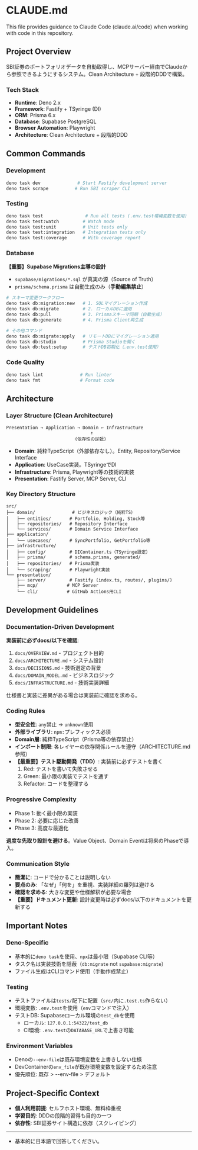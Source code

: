 # CLAUDE.md

This file provides guidance to Claude Code (claude.ai/code) when working with code in this repository.

## Project Overview

SBI証券のポートフォリオデータを自動取得し、MCPサーバー経由でClaudeから参照できるようにするシステム。Clean Architecture + 段階的DDDで構築。

### Tech Stack

- **Runtime**: Deno 2.x
- **Framework**: Fastify + TSyringe (DI)
- **ORM**: Prisma 6.x
- **Database**: Supabase PostgreSQL
- **Browser Automation**: Playwright
- **Architecture**: Clean Architecture + 段階的DDD

## Common Commands

### Development

```bash
deno task dev              # Start Fastify development server
deno task scrape          # Run SBI scraper CLI
```

### Testing

```bash
deno task test                # Run all tests (.env.test環境変数を使用)
deno task test:watch         # Watch mode
deno task test:unit          # Unit tests only
deno task test:integration   # Integration tests only
deno task test:coverage      # With coverage report
```

### Database

**【重要】Supabase Migrations主導の設計**
- `supabase/migrations/*.sql` が真実の源（Source of Truth）
- `prisma/schema.prisma` は自動生成のみ（**手動編集禁止**）

```bash
# スキーマ変更ワークフロー
deno task db:migration:new   # 1. SQLマイグレーション作成
deno task db:migrate         # 2. ローカルDBに適用
deno task db:pull            # 3. Prismaスキーマ同期（自動生成）
deno task db:generate        # 4. Prisma Client再生成

# その他コマンド
deno task db:migrate:apply   # リモートDBにマイグレーション適用
deno task db:studio          # Prisma Studioを開く
deno task db:test:setup      # テストDB初期化（.env.test使用）
```

### Code Quality

```bash
deno task lint              # Run linter
deno task fmt               # Format code
```

## Architecture

### Layer Structure (Clean Architecture)

```
Presentation → Application → Domain ← Infrastructure
                                ↑
                          (依存性の逆転)
```

- **Domain**: 純粋TypeScript（外部依存なし）。Entity, Repository/Service Interface
- **Application**: UseCase実装。TSyringeでDI
- **Infrastructure**: Prisma, Playwright等の技術的実装
- **Presentation**: Fastify Server, MCP Server, CLI

### Key Directory Structure

```
src/
├── domain/              # ビジネスロジック（純粋TS）
│   ├── entities/       # Portfolio, Holding, Stock等
│   ├── repositories/   # Repository Interface
│   └── services/       # Domain Service Interface
├── application/
│   └── usecases/       # SyncPortfolio, GetPortfolio等
├── infrastructure/
│   ├── config/         # DIContainer.ts（TSyringe設定）
│   ├── prisma/         # schema.prisma, generated/
│   ├── repositories/   # Prisma実装
│   └── scraping/       # Playwright実装
└── presentation/
    ├── server/         # Fastify (index.ts, routes/, plugins/)
    ├── mcp/           # MCP Server
    └── cli/           # GitHub Actions用CLI
```

## Development Guidelines

### Documentation-Driven Development

**実装前に必ずdocs/以下を確認**:

1. `docs/OVERVIEW.md` - プロジェクト目的
2. `docs/ARCHITECTURE.md` - システム設計
3. `docs/DECISIONS.md` - 技術選定の背景
4. `docs/DOMAIN_MODEL.md` - ビジネスロジック
5. `docs/INFRASTRUCTURE.md` - 技術実装詳細

仕様書と実装に差異がある場合は実装前に確認を求める。

### Coding Rules

- **型安全性**: `any`禁止 → `unknown`使用
- **外部ライブラリ**: `npm:`プレフィックス必須
- **Domain層**: 純粋TypeScript（Prisma等の依存禁止）
- **インポート制限**: 各レイヤーの依存関係ルールを遵守（ARCHITECTURE.md参照）
- **【最重要】テスト駆動開発（TDD）**: 実装前に必ずテストを書く
  1. Red: テストを書いて失敗させる
  2. Green: 最小限の実装でテストを通す
  3. Refactor: コードを整理する

### Progressive Complexity

- Phase 1: 動く最小限の実装
- Phase 2: 必要に応じた改善
- Phase 3: 高度な最適化

**過度な先取り設計を避ける**。Value Object、Domain Eventは将来のPhaseで導入。

### Communication Style

- **簡潔に**: コードで分かることは説明しない
- **要点のみ**: 「なぜ」「何を」を重視、実装詳細の羅列は避ける
- **確認を求める**: 大きな変更や仕様解釈が必要な場合
- **【重要】ドキュメント更新**: 設計変更時は必ずdocs/以下のドキュメントを更新する

## Important Notes

### Deno-Specific

- 基本的に`deno task`を使用、`npx`は最小限（Supabase CLI等）
- タスク名は実装技術を隠蔽（`db:migrate` not `supabase:migrate`）
- ファイル生成はCLIコマンド使用（手動作成禁止）

### Testing

- テストファイルは`tests/`配下に配置（`src/`内に`.test.ts`作らない）
- 環境変数: `.env.test`を使用（`env`コマンドで注入）
- テストDB: Supabaseローカル環境の`test_db`を使用
  - ローカル: `127.0.0.1:54322/test_db`
  - CI環境: `.env.test`の`DATABASE_URL`で上書き可能

### Environment Variables

- Denoの`--env-file`は既存環境変数を上書きしない仕様
- DevContainerの`env_file`が既存環境変数を設定するため注意
- 優先順位: 既存 > --env-file > デフォルト

## Project-Specific Context

- **個人利用前提**: セルフホスト環境、無料枠重視
- **学習目的**: DDDの段階的習得も目的の一つ
- **依存性**: SBI証券サイト構造に依存（スクレイピング）

---

<!-- FEEDBACK_LOG -->
<!-- 2024-10-05: 初版作成 - 今回の会話を基に基本ルール策定 -->
<!-- 2025-01-05: 【重要】Denoプロジェクトでは基本的にdeno taskを使用、npxは最小限に -->
<!-- 2025-01-05: 【重要】タスク名は実装技術を隠蔽する（×supabase:migrate → ○db:migrate） -->
<!-- 2025-01-05: 【重要】ファイル生成は必ずCLIコマンドを使用（手動作成禁止） -->
<!-- 2025-01-05: 【重要】実装前に必ずドキュメントを確認（思い込み禁止） -->
<!-- 2025-01-05: 【重要】ドメインモデルとDB設計の整合性を常に確認 -->
<!-- 2025-01-05: 【反省】同じミスを繰り返している - このログを必ず確認すること -->

<!-- ===== Deno環境変数とテストの教訓 ===== -->
<!-- 2025-01-05: 【教訓】Denoの--env-fileは既存環境変数を上書きしない仕様 -->
<!-- 2025-01-05: 【教訓】DevContainerのenv_fileが既存環境変数を設定するため注意 -->
<!-- 2025-01-05: 【解決】envコマンドで.env.testを注入する方法を採用 -->
<!-- 2025-01-05: 【重要】コマンドオプションの正確な名前を確認（--env → --env-file） -->
<!-- 2025-01-05: 【重要】環境変数の優先順位：既存 > --env-file > デフォルト -->
<!-- 2025-01-05: 【重要】GitHub Actionsでサービス名を使うにはcontainer実行が必要 -->
<!-- 2025-01-05: 【重要】ドキュメントの公式仕様を必ず確認、推測で実装しない -->
<!-- 2025-01-05: 【重要】テストではpostgres-test:5432で統一（CI/ローカル両対応） -->

<!-- ===== テスト構造の教訓 ===== -->
<!-- 2025-01-05: 【教訓】テストファイルはtests/配下に統一、src/内にテストを作らない -->
<!-- 2025-01-05: 【重要】問題が発生したら必ず教訓をCLAUDE.mdに記録し、次回に活かす -->
<!-- 2025-01-05: 【反省】エラー修正時は原因と対策を必ずドキュメントに残す -->

<!-- ===== ファイル削除の教訓 ===== -->
<!-- 2025-01-05: 【重要】ファイルを削除する前に必ず中身を確認する -->
<!-- 2025-01-05: 【重要】package.jsonはnpxコマンド（supabase CLI等）で必要 -->
<!-- 2025-01-05: 【重要】Denoプロジェクトでもnode_modulesが必要な場合がある -->
<!-- 2025-01-05: 【教訓】削除前に必ず：1.中身確認 2.使用箇所検索 3.影響調査 -->

<!-- ===== ドキュメント管理の教訓 ===== -->
<!-- 2025-01-11: 【最重要】設計変更時は必ずdocs/以下のドキュメントを更新する -->
<!-- 2025-01-11: 【最重要】ドキュメント更新はユーザーに指摘される前に自主的に行う -->
<!-- 2025-01-11: 【教訓】設計の意図（なぜその設計にしたか）も明記する -->

<!-- ===== マイグレーションとDevContainer設定の教訓 ===== -->
<!-- 2025-01-11: 【最重要】マイグレーションファイルは絶対に手動で作成しない -->
<!-- 2025-01-11: 【重要】CLIツールが動かない場合はDevContainerの設定を確認 -->
<!-- 2025-01-11: 【重要】Supabase CLIはバイナリとして/usr/local/binにインストール -->
<!-- 2025-01-11: 【教訓】npx経由での実行が失敗する場合は直接コマンドを使う -->

<!-- ===== スキーマ管理の設計方針 ===== -->
<!-- 2025-01-11: 【最重要】Supabase Migrations主導の設計を採用 -->
<!-- 2025-01-11: 【最重要】supabase/migrations/*.sqlが真実の源（Source of Truth） -->
<!-- 2025-01-11: 【最重要】prisma/schema.prismaは自動生成専用（手動編集禁止） -->
<!-- 2025-01-11: 【重要】スキーマ変更時は必ずdb:pullでPrismaスキーマを同期 -->
<!-- 2025-01-11: 【重要】テストDBはSupabaseローカル環境のtest_dbを使用 -->
<!-- 2025-01-11: 【教訓】postgres-testコンテナは不要（Supabaseで完結） -->

<!-- ===== CI/CD環境でのDB設定の教訓 ===== -->
<!-- 2025-01-11: 【最重要】CI環境でPrisma使用時はdb:generateだけでなくdb:test:setupも必要 -->
<!-- 2025-01-11: 【重要】Prisma Client生成≠スキーマの作成。テーブル作成は別途必要 -->
<!-- 2025-01-11: 【重要】"table does not exist"エラー → マイグレーション未実行を疑う -->
<!-- 2025-01-11: 【重要】CI環境ではports: - 5432:5432でPostgreSQLサービスを公開 -->
<!-- 2025-01-11: 【重要】CI/ローカル統一のためlocalhost:5432を使用（.env.test） -->
<!-- 2025-01-11: 【教訓】containerレス構成の方がシンプル（setup-denoアクション使用） -->
<!-- 2025-01-11: 【教訓】GitHub MCPでCI状況を効率的に監視（手動確認より速い） -->
<!-- 2025-01-11: 【教訓】エラーログは完全版を取得（tail_linesを大きくする） -->
<!-- FEEDBACK_LOG_END -->

- 基本的に日本語で回答してください。
